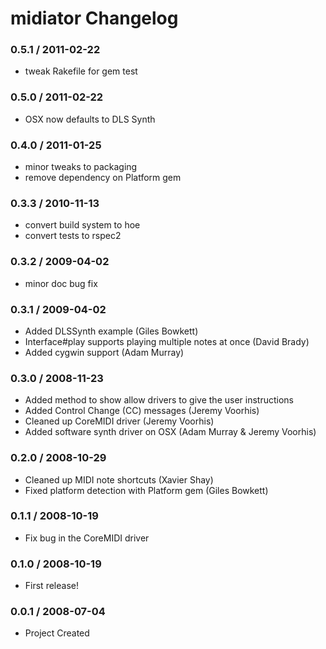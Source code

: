 # midiator Changelog

### 0.5.1 / 2011-02-22

* tweak Rakefile for gem test

### 0.5.0 / 2011-02-22

* OSX now defaults to DLS Synth

### 0.4.0 / 2011-01-25

* minor tweaks to packaging
* remove dependency on Platform gem

### 0.3.3 / 2010-11-13

* convert build system to hoe
* convert tests to rspec2

### 0.3.2 / 2009-04-02

* minor doc bug fix

### 0.3.1 / 2009-04-02

* Added DLSSynth example (Giles Bowkett)
* Interface#play supports playing multiple notes at once (David Brady)
* Added cygwin support (Adam Murray)

### 0.3.0 / 2008-11-23

* Added method to show allow drivers to give the user instructions
* Added Control Change (CC) messages (Jeremy Voorhis)
* Cleaned up CoreMIDI driver (Jeremy Voorhis)
* Added software synth driver on OSX (Adam Murray & Jeremy Voorhis)

### 0.2.0 / 2008-10-29

* Cleaned up MIDI note shortcuts (Xavier Shay)
* Fixed platform detection with Platform gem (Giles Bowkett)

### 0.1.1 / 2008-10-19

* Fix bug in the CoreMIDI driver

### 0.1.0 / 2008-10-19

* First release!

### 0.0.1 / 2008-07-04

* Project Created
